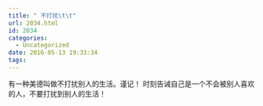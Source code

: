 ```yaml
---
title: " 不打扰\t\t"
url: 2034.html
id: 2034
categories:
  - Uncategorized
date: 2016-05-13 19:33:34
tags:
---
```


有一种美德叫做不打扰别人的生活。谨记！ 时刻告诫自己是一个不会被别人喜欢的人，不要打扰到别人的生活！